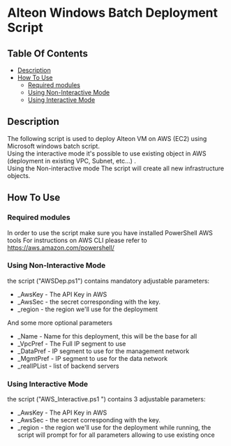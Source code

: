 # Alteon Windows Batch Deployment Script

## Table Of Contents ###
- [Description](#description )
- [How To Use](#how-to-use )
  * [Required modules](#Required-modules)
  * [Using Non-Interactive Mode](#Using-Non-Interactive-Mode)
  * [Using Interactive Mode](#Using-Interactive-Mode)

## Description ##
The following script is used to deploy Alteon VM on AWS (EC2) using Microsoft windows batch script.<br>
Using the interactive mode it's possible to use existing object in AWS (deployment in existing VPC, Subnet, etc...) .<br>
Using the Non-interactive mode The script will create all new infrastructure objects.<br>

## How To Use ##
### Required modules ###
In order to use the script make sure you have installed PowerShell AWS tools 
For instructions on AWS CLI please refer to https://aws.amazon.com/powershell/

### Using Non-Interactive Mode ###
the script ("AWSDep.ps1") contains mandatory adjustable parameters:
* _AwsKey - The API Key in AWS
* _AwsSec - the secret corresponding with the key.
* _region - the region we'll use for the deployment

And some more optional parameters 
* _Name       - Name for this deployment, this will be the base for all  
* _VpcPref    - The Full IP segment to use
* _DataPref    - IP segment to use for the management network
* _MgmtPref    - IP segment to use for the data network
* _realIPList - list of backend servers

### Using Interactive Mode ###
the script ("AWS_Interactive.ps1	") contains 3 adjustable parameters:
* _AwsKey - The API Key in AWS
* _AwsSec - the secret corresponding with the key.
* _region - the region we'll use for the deployment
while running, the script will prompt for for all parameters allowing to use existing once
